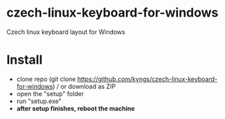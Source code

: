 # czech-linux-keyboard-for-windows
Czech linux keyboard layout for Windows

# Install
- clone repo (git clone https://github.com/kyngs/czech-linux-keyboard-for-windows) / or download as ZIP
- open the "setup" folder
- run "setup.exe"
- **after setup finishes, reboot the machine**
